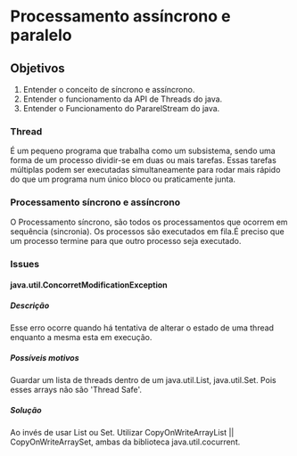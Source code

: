 # Processamento assíncrono e paralelo

## Objetivos
1. Entender o conceito de síncrono e assíncrono.
2. Entender o funcionamento da API de Threads do java.
3. Entender o Funcionamento do PararelStream do java.

### Thread
É um pequeno programa que trabalha como um subsistema, sendo uma forma de um processo dividir-se em duas ou mais tarefas.
 Essas tarefas múltiplas podem ser executadas simultaneamente para rodar mais rápido do que um programa num único bloco 
ou praticamente junta.

### Processamento síncrono e assíncrono
O Processamento síncrono, são todos os processamentos que ocorrem em sequência (sincronia).
Os processos são executados em fila.É preciso que um processo termine para que outro processo seja executado. 

### Issues
#### java.util.ConcorretModificationException
##### Descrição
Esse erro ocorre quando há tentativa de alterar o estado de uma thread enquanto a mesma esta em execução.
##### Possíveis motivos 
Guardar um lista de threads dentro de um java.util.List, java.util.Set. Pois esses arrays não são 'Thread Safe'.  
##### Solução
Ao invés de usar List ou Set. Utilizar CopyOnWriteArrayList || CopyOnWriteArraySet, ambas da biblioteca java.util.cocurrent.
 